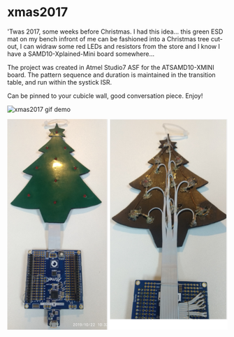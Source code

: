 # xmas2017

'Twas 2017, some weeks before Christmas. I had this idea... this green ESD mat on my bench infront of me can be fashioned into a Christmas tree cut-out, I can widraw some red LEDs and resistors from the store and I know I have a SAMD10-Xplained-Mini board somewhere...

The project was created in Atmel Studio7 ASF for the ATSAMD10-XMINI board. The pattern sequence and duration is maintained in the transition table, and run within the systick ISR.

Can be pinned to your cubicle wall, good conversation piece. Enjoy!


![xmas2017 gif demo](demo/demo.gif) 

![xmas2017 picture](demo/pic1.png) 

